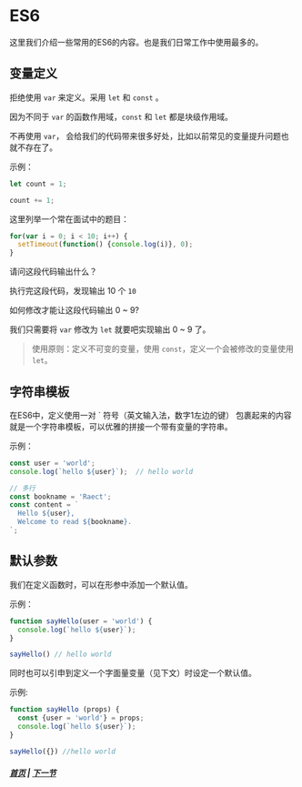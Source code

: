 # ES6

  这里我们介绍一些常用的ES6的内容。也是我们日常工作中使用最多的。

## 变量定义

  拒绝使用 `var` 来定义。采用 `let` 和 `const` 。

  因为不同于 `var` 的函数作用域，`const` 和 `let` 都是块级作用域。

  不再使用 `var`， 会给我们的代码带来很多好处，比如以前常见的变量提升问题也就不存在了。

  示例：

  ```js
  let count = 1;

  count += 1;
  ```

  这里列举一个常在面试中的题目：

  ```js
  for(var i = 0; i < 10; i++) {
    setTimeout(function() {console.log(i)}, 0);
  }
  ```
  请问这段代码输出什么？

  执行完这段代码，发现输出 10 个 `10`

  如何修改才能让这段代码输出 0 ~ 9?

  我们只需要将 `var` 修改为 `let` 就要吧实现输出 0 ~ 9 了。

  > 使用原则：定义不可变的变量，使用  `const`，定义一个会被修改的变量使用 `let`。

## 字符串模板

  在ES6中，定义使用一对 \` 符号（英文输入法，数字1左边的键） 包裹起来的内容就是一个字符串模板，可以优雅的拼接一个带有变量的字符串。

  示例：

  ```js
  const user = 'world';
  console.log(`hello ${user}`);  // hello world

  // 多行
  const bookname = 'Raect';
  const content = `
    Hello ${user},
    Welcome to read ${bookname}. 
  `;
  ```

## 默认参数

  我们在定义函数时，可以在形参中添加一个默认值。

  示例：
  ```js
  function sayHello(user = 'world') {
    console.log(`hello ${user}`);
  }

  sayHello() // hello world
  ```

  同时也可以引申到定义一个字面量变量（见下文）时设定一个默认值。

  示例:
  ```js
  function sayHello (props) {
    const {user = 'world'} = props;
    console.log(`hello ${user}`);
  }

  sayHello({}) //hello world
  ```


##### [首页](../../README.md) | [下一节](./02.md) 